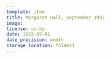 ```yaml
---
template: item
title: Margaret Hall, September 1932
image: 
license: cc-by
date: 1932-09-01
date_precision: month
storage_location: folder1
---
```

